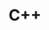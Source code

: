 ---
title: C++
description: Modul C++
image:

# Badge style
style:
    background: "#2a9d8f"
    color: "#fff"
---